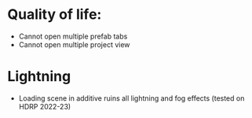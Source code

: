 
# Quality of life:
- Cannot open multiple prefab tabs
- Cannot open multiple project view


# Lightning
- Loading scene in additive ruins all lightning and fog effects (tested on HDRP 2022-23)
